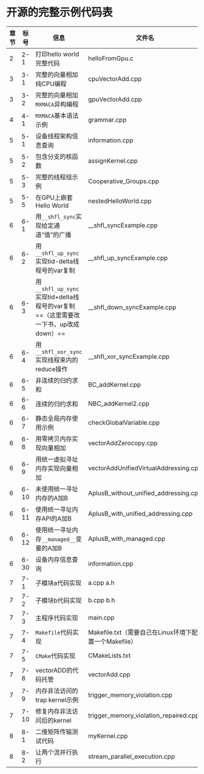 # 开源的完整示例代码表

| 章节 | 标号 | 信息                                                         | 文件名                                                |
| ---- | ---- | ------------------------------------------------------------ | ----------------------------------------------------- |
| 2    | 2-1  | 打印hello world完整代码                                      | helloFromGpu.c                                        |
| 3    | 3-1  | 完整的向量相加纯CPU编程                                      | cpuVectorAdd.cpp                                      |
| 3    | 3-2  | 完整的向量相加`MXMACA`异构编程                               | gpuVectorAdd.cpp                                      |
| 4    | 4-1  | `MXMACA`基本语法示例                                         | grammar.cpp                                           |
| 5    | 5-1  | 设备线程架构信息查询                                         | information.cpp                                       |
| 5    | 5-2  | 包含分支的核函数                                             | assignKernel.cpp                                      |
| 5    | 5-3  | 完整的线程组示例                                             | Cooperative_Groups.cpp                                |
| 5    | 5-5  | 在GPU上嵌套Hello World                                       | nestedHelloWorld.cpp                                  |
| 6    | 6-1  | 用`__shfl_sync`实现给定通道“值”的广播                        | __shfl_syncExample.cpp                                |
| 6    | 6-2  | 用`__shfl_up_sync`实现tid-delta线程号的var复制               | __shfl_up_syncExample.cpp                             |
| 6    | 6-3  | 用`__shfl_up_sync`实现tid+delta线程号的var复制==（这里需要改一下书，up改成down）== | __shfl_down_syncExample.cpp                           |
| 6    | 6-4  | 用`__shfl_xor_sync`实现线程束内的reduce操作                  | __shfl_xor_syncExample.cpp                            |
| 6    | 6-5  | 非连续的归约求和                                             | BC_addKernel.cpp                                      |
| 6    | 6-6  | 连续的归约求和                                               | NBC_addKernel2.cpp                                    |
| 6    | 6-7  | 静态全局内存使用示例                                         | checkGlobalVariable.cpp                               |
| 6    | 6-8  | 用零拷贝内存实现向量相加                                     | vectorAddZerocopy.cpp                                 |
| 6    | 6-9  | 用统一虚拟寻址内存实现向量相加                               | vectorAddUnifiedVirtualAddressing.cpp                 |
| 6    | 6-10 | 未使用统一寻址内存的A加B                                     | AplusB_without_unified_addressing.cpp                 |
| 6    | 6-11 | 使用统一寻址内存API的A加B                                    | AplusB_with_unified_addressing.cpp                    |
| 6    | 6-12 | 使用统一寻址内存`__managed__`变量的A加B                      | AplusB_with_managed.cpp                               |
| 6    | 6-30 | 设备内存信息查询                                             | information.cpp                                       |
| 7    | 7-1  | 子模块a代码实现                                              | a.cpp a.h                                             |
| 7    | 7-2  | 子模块b代码实现                                              | b.cpp b.h                                             |
| 7    | 7-3  | 主程序代码实现                                               | main.cpp                                              |
| 7    | 7-4  | `Makefile`代码实现                                           | Makefile.txt（需要自己在Linux环境下配置一个Makefile） |
| 7    | 7-5  | `CMake`代码实现                                              | CMakeLists.txt                                        |
| 7    | 7-8  | vectorADD的代码托管                                          | vectorAdd.cpp                                         |
| 7    | 7-9  | 内存非法访问的trap kernel示例                                | trigger_memory_violation.cpp                          |
| 7    | 7-10 | 修复内存非法访问后的kernel                                   | trigger_memory_violation_repaired.cpp                 |
| 8    | 8-1  | 二维矩阵传输测试代码                                         | myKernel.cpp                                          |
| 8    | 8-2  | 让两个流并行执行                                             | stream_parallel_execution.cpp                         |

